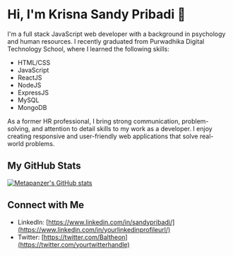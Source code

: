 # Hi, I'm Krisna Sandy Pribadi 👋

I'm a full stack JavaScript web developer with a background in psychology and human resources. I recently graduated from Purwadhika Digital Technology School, where I learned the following skills:

- HTML/CSS
- JavaScript
- ReactJS
- NodeJS
- ExpressJS
- MySQL
- MongoDB

As a former HR professional, I bring strong communication, problem-solving, and attention to detail skills to my work as a developer. I enjoy creating responsive and user-friendly web applications that solve real-world problems.

## My GitHub Stats

[![Metapanzer's GitHub stats](https://github-readme-stats.vercel.app/api?username=Metapanzer&show_icons=true&theme=dark)](https://github.com/anuraghazra/github-readme-stats)

## Connect with Me

- LinkedIn: [https://www.linkedin.com/in/sandypribadi/](https://www.linkedin.com/in/yourlinkedinprofileurl/)
- Twitter: [https://twitter.com/Baltheon](https://twitter.com/yourtwitterhandle)
